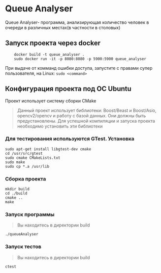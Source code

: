 # Queue Analyser 
Queue Analyser- программа, анализирующая количество человек в очереди в различных местах(в частности в столовых)

## Запуск проекта через docker
```
    docker build -t queue_analyser .
    sudo docker run -it -p 8080:8080 -p 5900:5900 queue_analyser
```
При выдаче от комманд ошибки доступа, запустите с правами супер пользователя, на Linux: ```sudo <command>```
## Конфигурация проекта под ОС Ubuntu
Проект использует систему сборки CMake
> Данный проект использует библиотеки: Boost/Beast и Boost/Asio, opencv2/opencv и работу с базой данных. Они должны быть предустановлены. Для успешной компиляции и запуска проекта необходимо установить эти библиотеки

### Для тестирования используются GTest. Установка
```
sudo apt-get install libgtest-dev cmake
cd /usr/src/gtest
sudo cmake CMakeLists.txt
sudo make
sudo cp *.a /usr/lib
```
### Сборка проекта
```
mkdir build
cd ./build 
cmake .. 
make
```
### Запуск программы
> Вы находитесь в директории build
```
./queueAnalyser
```
### Запуск тестов 
> Вы находитесь в директории build
```
ctest
```

